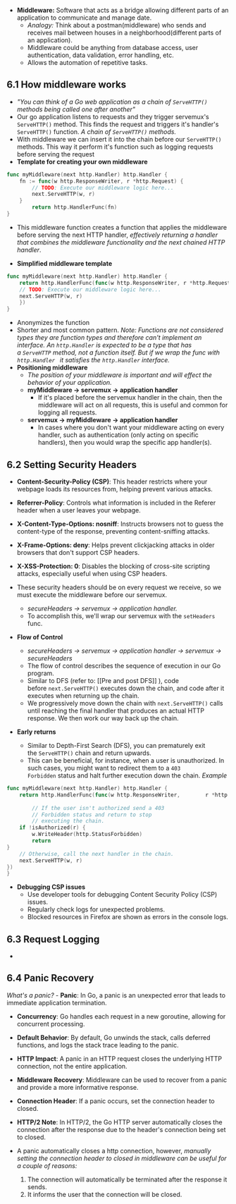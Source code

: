 - **Middleware:** Software that acts as a bridge allowing different parts of an application to communicate and manage date.
	- *Analogy:* Think about a postman(middleware) who sends and receives mail between houses in a neighborhood(different parts of an application). 
	- Middleware could be anything from database access, user authentication, data validation, error handling, etc.
	- Allows the automation of repetitive tasks. 

## 6.1 How middleware works
- *"You can think of a Go web application as a chain of `ServeHTTP()` methods being called one after another"*
- Our go application listens to requests and they trigger servemux's `ServeHTTP()` method. This finds the request and triggers it's handler's `ServeHTTP()` function.  *A chain of `ServeHTTP()` methods.*
- With middleware we can insert it into the chain before our `ServeHTTP()` methods. This way it perform it's function such as logging requests before serving the request
- **Template for creating your own middleware** 
```go 
func myMiddleware(next http.Handler) http.Handler {  
	fn := func(w http.ResponseWriter, r *http.Request) {
		// TODO: Execute our middleware logic here...
		next.ServeHTTP(w, r) 
	}
		return http.HandlerFunc(fn) 
}
```
- This middleware function creates a function that applies the middleware before serving the next HTTP handler, *effectively returning a handler that combines the middleware functionality and the next chained HTTP handler*.

- **Simplified middleware template**
```go 
func myMiddleware(next http.Handler) http.Handler {  
	return http.HandlerFunc(func(w http.ResponseWriter, r *http.Request) {
	// TODO: Execute our middleware logic here...
	next.ServeHTTP(w, r) 
	})
}
```
- Anonymizes the function
- Shorter and most common pattern. 
*Note:  Functions are not considered types they are function types and therefore can't implement an interface. An `http.Handler` is expected to be a type that has a `ServeHTTP` method, not a function itself. But if we wrap the func with `http.Handler `  it satisfies the `http.Handler` interface.*
- **Positioning middleware**
	- *The position of your middleware is important and will effect the behavior of your application.*
	- **myMiddleware → servemux → application handler**
		- If it's placed before the servemux handler in the chain, then the middleware will act on all requests, this is useful and common for logging all requests. 
	- **servemux → myMiddleware → application handler**
		- In cases where you don't want your middleware acting on every handler, such as authentication (only acting on specific handlers), then you would wrap the specific app handler(s). 

## 6.2 Setting Security Headers 

 - **Content-Security-Policy (CSP)**: This header restricts where your webpage loads its resources from, helping prevent various attacks.
- **Referrer-Policy**: Controls what information is included in the Referer header when a user leaves your webpage.
- **X-Content-Type-Options: nosniff**: Instructs browsers not to guess the content-type of the response, preventing content-sniffing attacks.
-  **X-Frame-Options: deny**: Helps prevent clickjacking attacks in older browsers that don't support CSP headers.
-  **X-XSS-Protection: 0**: Disables the blocking of cross-site scripting attacks, especially useful when using CSP headers.

- These security headers should be on every request we receive, so we must execute the middleware before our servemux.
	- *secureHeaders → servemux → application handler.*
	- To accomplish this, we'll wrap our servemux with the `setHeaders` func. 

- **Flow of Control** 
	-  *secureHeaders → servemux → application handler → servemux → secureHeaders*
	- The flow of control describes the sequence of execution in our Go program.
	- Similar to DFS (refer to: [[Pre and post DFS]] ), code before `next.ServeHTTP()` executes down the chain, and code after it executes when returning up the chain.
	- We progressively move down the chain with `next.ServeHTTP()` calls until reaching the final handler that produces an actual HTTP response. We then work our way back up the chain. 

 - **Early returns** 
	- Similar to Depth-First Search (DFS), you can prematurely exit the `ServeHTTP()` chain and return upwards.
	-  This can be beneficial, for instance, when a user is unauthorized. In such cases, you might want to redirect them to a `403 Forbidden` status and halt further execution down the chain.
*Example*
```go 
func myMiddleware(next http.Handler) http.Handler {  
	return http.HandlerFunc(func(w http.ResponseWriter,        r *http.Request) {
	
		// If the user isn't authorized send a 403 
		// Forbidden status and return to stop
		// executing the chain.  
	if !isAuthorized(r) {
		w.WriteHeader(http.StatusForbidden)
		return
}
	// Otherwise, call the next handler in the chain.
	next.ServeHTTP(w, r)
})
}
```

- **Debugging CSP issues**
	- Use developer tools for debugging Content Security Policy (CSP) issues.
	- Regularly check logs for unexpected problems.
	- Blocked resources in Firefox are shown as errors in the console logs.

## 6.3 Request Logging 
- 
## 6.4 Panic Recovery 
*What's a panic?*
	- **Panic**: In Go, a panic is an unexpected error that leads to immediate application termination.
- **Concurrency**: Go handles each request in a new goroutine, allowing for concurrent processing.
- **Default Behavior**: By default, Go unwinds the stack, calls deferred functions, and logs the stack trace leading to the panic.
- **HTTP Impact**: A panic in an HTTP request closes the underlying HTTP connection, not the entire application.
- **Middleware Recovery**: Middleware can be used to recover from a panic and provide a more informative response.
- **Connection Header**: If a panic occurs, set the connection header to closed.
- **HTTP/2 Note**: In HTTP/2, the Go HTTP server automatically closes the connection after the response due to the header's connection being set to closed.

- A panic automatically closes a http connection, however, *manually setting the connection header to closed in middleware can be useful for a couple of reasons:*
	1. The connection will automatically be terminated after the response it sends. 
	2. It informs the user that the connection will be closed. 


